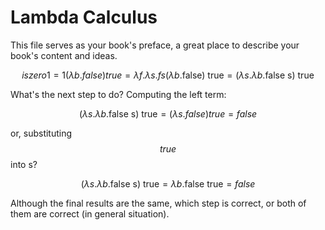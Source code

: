# Lambda Calculus

This file serves as your book's preface, a great place to describe your book's content and ideas.

$$
iszero 1 = 1(\lambda b.false)true = \lambda f.\lambda s.fs (\lambda b. \text{false) true} =  (\lambda s.\lambda b.\text{false s) true} $$

What's the next step to do? Computing the left term:

$$(\lambda s.\lambda b.\text{false s) true} = (\lambda s.false)true = false$$

or, substituting $$ true $$ into s?

$$ (\lambda s.\lambda b.\text{false s) true} = \lambda b.\text{false true} = false $$

Although the final results are the same, which step is correct, or both of them are correct (in general situation).